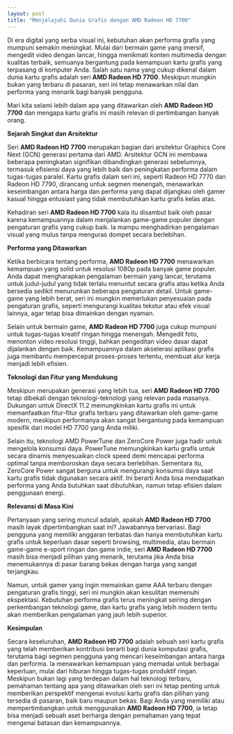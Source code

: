 ```yaml
---
layout: post
title: "Menjelajahi Dunia Grafis dengan AMD Radeon HD 7700"
---
```


Di era digital yang serba visual ini, kebutuhan akan performa grafis yang mumpuni semakin meningkat. Mulai dari bermain game yang imersif, mengedit video dengan lancar, hingga menikmati konten multimedia dengan kualitas terbaik, semuanya bergantung pada kemampuan kartu grafis yang terpasang di komputer Anda. Salah satu nama yang cukup dikenal dalam dunia kartu grafis adalah seri **AMD Radeon HD 7700**. Meskipun mungkin bukan yang terbaru di pasaran, seri ini tetap menawarkan nilai dan performa yang menarik bagi banyak pengguna.

Mari kita selami lebih dalam apa yang ditawarkan oleh **AMD Radeon HD 7700** dan mengapa kartu grafis ini masih relevan di pertimbangan banyak orang.

**Sejarah Singkat dan Arsitektur**

Seri **AMD Radeon HD 7700** merupakan bagian dari arsitektur Graphics Core Next (GCN) generasi pertama dari AMD. Arsitektur GCN ini membawa beberapa peningkatan signifikan dibandingkan generasi sebelumnya, termasuk efisiensi daya yang lebih baik dan peningkatan performa dalam tugas-tugas paralel. Kartu grafis dalam seri ini, seperti Radeon HD 7770 dan Radeon HD 7790, dirancang untuk segmen menengah, menawarkan keseimbangan antara harga dan performa yang dapat dijangkau oleh gamer kasual hingga entusiast yang tidak membutuhkan kartu grafis kelas atas.

Kehadiran seri **AMD Radeon HD 7700** kala itu disambut baik oleh pasar karena kemampuannya dalam menjalankan game-game populer dengan pengaturan grafis yang cukup baik. Ia mampu menghadirkan pengalaman visual yang mulus tanpa menguras dompet secara berlebihan.

**Performa yang Ditawarkan**

Ketika berbicara tentang performa, **AMD Radeon HD 7700** menawarkan kemampuan yang solid untuk resolusi 1080p pada banyak game populer. Anda dapat mengharapkan pengalaman bermain yang lancar, terutama untuk judul-judul yang tidak terlalu menuntut secara grafis atau ketika Anda bersedia sedikit menurunkan beberapa pengaturan detail. Untuk game-game yang lebih berat, seri ini mungkin memerlukan penyesuaian pada pengaturan grafis, seperti mengurangi kualitas tekstur atau efek visual lainnya, agar tetap bisa dimainkan dengan nyaman.

Selain untuk bermain game, **AMD Radeon HD 7700** juga cukup mumpuni untuk tugas-tugas kreatif ringan hingga menengah. Mengedit foto, menonton video resolusi tinggi, bahkan pengeditan video dasar dapat dijalankan dengan baik. Kemampuannya dalam akselerasi aplikasi grafis juga membantu mempercepat proses-proses tertentu, membuat alur kerja menjadi lebih efisien.

**Teknologi dan Fitur yang Mendukung**

Meskipun merupakan generasi yang lebih tua, seri **AMD Radeon HD 7700** tetap dibekali dengan teknologi-teknologi yang relevan pada masanya. Dukungan untuk DirectX 11.2 memungkinkan kartu grafis ini untuk memanfaatkan fitur-fitur grafis terbaru yang ditawarkan oleh game-game modern, meskipun performanya akan sangat bergantung pada kemampuan spesifik dari model HD 7700 yang Anda miliki.

Selain itu, teknologi AMD PowerTune dan ZeroCore Power juga hadir untuk mengelola konsumsi daya. PowerTune memungkinkan kartu grafis untuk secara dinamis menyesuaikan clock speed demi mencapai performa optimal tanpa memboroskan daya secara berlebihan. Sementara itu, ZeroCore Power sangat berguna untuk mengurangi konsumsi daya saat kartu grafis tidak digunakan secara aktif. Ini berarti Anda bisa mendapatkan performa yang Anda butuhkan saat dibutuhkan, namun tetap efisien dalam penggunaan energi.

**Relevansi di Masa Kini**

Pertanyaan yang sering muncul adalah, apakah **AMD Radeon HD 7700** masih layak dipertimbangkan saat ini? Jawabannya bervariasi. Bagi pengguna yang memiliki anggaran terbatas dan hanya membutuhkan kartu grafis untuk keperluan dasar seperti browsing, multimedia, atau bermain game-game e-sport ringan dan game indie, seri **AMD Radeon HD 7700** masih bisa menjadi pilihan yang menarik, terutama jika Anda bisa menemukannya di pasar barang bekas dengan harga yang sangat terjangkau.

Namun, untuk gamer yang ingin memainkan game AAA terbaru dengan pengaturan grafis tinggi, seri ini mungkin akan kesulitan memenuhi ekspektasi. Kebutuhan performa grafis terus meningkat seiring dengan perkembangan teknologi game, dan kartu grafis yang lebih modern tentu akan memberikan pengalaman yang jauh lebih superior.

**Kesimpulan**

Secara keseluruhan, **AMD Radeon HD 7700** adalah sebuah seri kartu grafis yang telah memberikan kontribusi berarti bagi dunia komputasi grafis, terutama bagi segmen pengguna yang mencari keseimbangan antara harga dan performa. Ia menawarkan kemampuan yang memadai untuk berbagai keperluan, mulai dari hiburan hingga tugas-tugas produktif ringan. Meskipun bukan lagi yang terdepan dalam hal teknologi terbaru, pemahaman tentang apa yang ditawarkan oleh seri ini tetap penting untuk memberikan perspektif mengenai evolusi kartu grafis dan pilihan yang tersedia di pasaran, baik baru maupun bekas. Bagi Anda yang memiliki atau mempertimbangkan untuk menggunakan **AMD Radeon HD 7700**, ia tetap bisa menjadi sebuah aset berharga dengan pemahaman yang tepat mengenai batasan dan kemampuannya.
